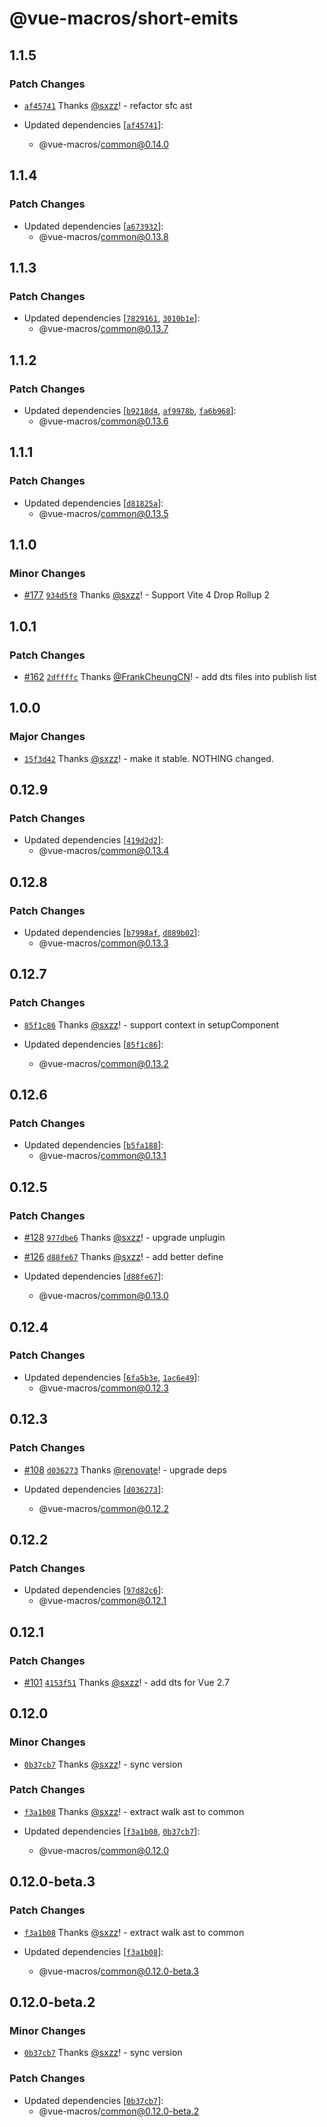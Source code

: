 # @vue-macros/short-emits

## 1.1.5

### Patch Changes

- [`af45741`](https://github.com/sxzz/unplugin-vue-macros/commit/af4574121dd43957343669fdc4051fb452a23e6b) Thanks [@sxzz](https://github.com/sxzz)! - refactor sfc ast

- Updated dependencies [[`af45741`](https://github.com/sxzz/unplugin-vue-macros/commit/af4574121dd43957343669fdc4051fb452a23e6b)]:
  - @vue-macros/common@0.14.0

## 1.1.4

### Patch Changes

- Updated dependencies [[`a673932`](https://github.com/sxzz/unplugin-vue-macros/commit/a673932d712f235c6ba98b38222306a7695ef1d7)]:
  - @vue-macros/common@0.13.8

## 1.1.3

### Patch Changes

- Updated dependencies [[`7829161`](https://github.com/sxzz/unplugin-vue-macros/commit/7829161929733ce4e094d5c567ef8fbba9675168), [`3010b1e`](https://github.com/sxzz/unplugin-vue-macros/commit/3010b1ea9bc81bb7e09b5155f4b1695c6457a2db)]:
  - @vue-macros/common@0.13.7

## 1.1.2

### Patch Changes

- Updated dependencies [[`b9218d4`](https://github.com/sxzz/unplugin-vue-macros/commit/b9218d45db8845a8ea44b1e825cdd97c7adb7a7d), [`af9978b`](https://github.com/sxzz/unplugin-vue-macros/commit/af9978bac81a9fa8e5fb09feefea704d6cde5ecf), [`fa6b968`](https://github.com/sxzz/unplugin-vue-macros/commit/fa6b9682f33812c99117515ea98471e534b28da4)]:
  - @vue-macros/common@0.13.6

## 1.1.1

### Patch Changes

- Updated dependencies [[`d81825a`](https://github.com/sxzz/unplugin-vue-macros/commit/d81825a9bbe003f5af4ee3858241cc5bdb8f264f)]:
  - @vue-macros/common@0.13.5

## 1.1.0

### Minor Changes

- [#177](https://github.com/sxzz/unplugin-vue-macros/pull/177) [`934d5f8`](https://github.com/sxzz/unplugin-vue-macros/commit/934d5f8e935fc6ee0a4b3846e183b6611e10c571) Thanks [@sxzz](https://github.com/sxzz)! - Support Vite 4
  Drop Rollup 2

## 1.0.1

### Patch Changes

- [#162](https://github.com/sxzz/unplugin-vue-macros/pull/162) [`2dffffc`](https://github.com/sxzz/unplugin-vue-macros/commit/2dffffcf0c00e2eb74d91421ee6052b73529e763) Thanks [@FrankCheungCN](https://github.com/FrankCheungCN)! - add dts files into publish list

## 1.0.0

### Major Changes

- [`15f3d42`](https://github.com/sxzz/unplugin-vue-macros/commit/15f3d42db5219c849f1248a881db8329e5b4b87c) Thanks [@sxzz](https://github.com/sxzz)! - make it stable. NOTHING changed.

## 0.12.9

### Patch Changes

- Updated dependencies [[`419d2d2`](https://github.com/sxzz/unplugin-vue-macros/commit/419d2d21e0e01108abb6f628b4546c1c29077002)]:
  - @vue-macros/common@0.13.4

## 0.12.8

### Patch Changes

- Updated dependencies [[`b7998af`](https://github.com/sxzz/unplugin-vue-macros/commit/b7998afd69a0c8f8a619fab9a379c15ba4ad889f), [`d889b02`](https://github.com/sxzz/unplugin-vue-macros/commit/d889b028adb80ef02a2c17b7b7d687688cb5d5e5)]:
  - @vue-macros/common@0.13.3

## 0.12.7

### Patch Changes

- [`85f1c86`](https://github.com/sxzz/unplugin-vue-macros/commit/85f1c8621ffaaeac313974445a0ef41fafdd2137) Thanks [@sxzz](https://github.com/sxzz)! - support context in setupComponent

- Updated dependencies [[`85f1c86`](https://github.com/sxzz/unplugin-vue-macros/commit/85f1c8621ffaaeac313974445a0ef41fafdd2137)]:
  - @vue-macros/common@0.13.2

## 0.12.6

### Patch Changes

- Updated dependencies [[`b5fa188`](https://github.com/sxzz/unplugin-vue-macros/commit/b5fa18833b2262e9e416af7e96f83391efc877bb)]:
  - @vue-macros/common@0.13.1

## 0.12.5

### Patch Changes

- [#128](https://github.com/sxzz/unplugin-vue-macros/pull/128) [`977dbe6`](https://github.com/sxzz/unplugin-vue-macros/commit/977dbe6649f8016e3bee43ec8fd91d399f749151) Thanks [@sxzz](https://github.com/sxzz)! - upgrade unplugin

- [#126](https://github.com/sxzz/unplugin-vue-macros/pull/126) [`d88fe67`](https://github.com/sxzz/unplugin-vue-macros/commit/d88fe674258c2d9d418d5b2e56aea6f70a199776) Thanks [@sxzz](https://github.com/sxzz)! - add better define

- Updated dependencies [[`d88fe67`](https://github.com/sxzz/unplugin-vue-macros/commit/d88fe674258c2d9d418d5b2e56aea6f70a199776)]:
  - @vue-macros/common@0.13.0

## 0.12.4

### Patch Changes

- Updated dependencies [[`6fa5b3e`](https://github.com/sxzz/unplugin-vue-macros/commit/6fa5b3eed9de69a19921f0b38809d80d2cde3d50), [`1ac6e49`](https://github.com/sxzz/unplugin-vue-macros/commit/1ac6e496b3039a78f0288ca53698f88461ab6efc)]:
  - @vue-macros/common@0.12.3

## 0.12.3

### Patch Changes

- [#108](https://github.com/sxzz/unplugin-vue-macros/pull/108) [`d036273`](https://github.com/sxzz/unplugin-vue-macros/commit/d036273e88368d6b6ef33a31b7bc13f2c0c0f005) Thanks [@renovate](https://github.com/apps/renovate)! - upgrade deps

- Updated dependencies [[`d036273`](https://github.com/sxzz/unplugin-vue-macros/commit/d036273e88368d6b6ef33a31b7bc13f2c0c0f005)]:
  - @vue-macros/common@0.12.2

## 0.12.2

### Patch Changes

- Updated dependencies [[`97d82c6`](https://github.com/sxzz/unplugin-vue-macros/commit/97d82c62a3aad1b1158b9697ad6bd9d052c1c086)]:
  - @vue-macros/common@0.12.1

## 0.12.1

### Patch Changes

- [#101](https://github.com/sxzz/unplugin-vue-macros/pull/101) [`4153f51`](https://github.com/sxzz/unplugin-vue-macros/commit/4153f51274146c0282b82749a9e04eaefd60414a) Thanks [@sxzz](https://github.com/sxzz)! - add dts for Vue 2.7

## 0.12.0

### Minor Changes

- [`0b37cb7`](https://github.com/sxzz/unplugin-vue-macros/commit/0b37cb7e38a5c1893f037fc31f6ca3bd40e74b72) Thanks [@sxzz](https://github.com/sxzz)! - sync version

### Patch Changes

- [`f3a1b08`](https://github.com/sxzz/unplugin-vue-macros/commit/f3a1b08f49060740a5e53a8f3e91db0dc47c366f) Thanks [@sxzz](https://github.com/sxzz)! - extract walk ast to common

- Updated dependencies [[`f3a1b08`](https://github.com/sxzz/unplugin-vue-macros/commit/f3a1b08f49060740a5e53a8f3e91db0dc47c366f), [`0b37cb7`](https://github.com/sxzz/unplugin-vue-macros/commit/0b37cb7e38a5c1893f037fc31f6ca3bd40e74b72)]:
  - @vue-macros/common@0.12.0

## 0.12.0-beta.3

### Patch Changes

- [`f3a1b08`](https://github.com/sxzz/unplugin-vue-macros/commit/f3a1b08f49060740a5e53a8f3e91db0dc47c366f) Thanks [@sxzz](https://github.com/sxzz)! - extract walk ast to common

- Updated dependencies [[`f3a1b08`](https://github.com/sxzz/unplugin-vue-macros/commit/f3a1b08f49060740a5e53a8f3e91db0dc47c366f)]:
  - @vue-macros/common@0.12.0-beta.3

## 0.12.0-beta.2

### Minor Changes

- [`0b37cb7`](https://github.com/sxzz/unplugin-vue-macros/commit/0b37cb7e38a5c1893f037fc31f6ca3bd40e74b72) Thanks [@sxzz](https://github.com/sxzz)! - sync version

### Patch Changes

- Updated dependencies [[`0b37cb7`](https://github.com/sxzz/unplugin-vue-macros/commit/0b37cb7e38a5c1893f037fc31f6ca3bd40e74b72)]:
  - @vue-macros/common@0.12.0-beta.2
